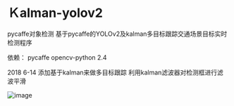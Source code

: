 # Ｋalman-yolov2
pycaffe对象检测
基于pycaffe的YOLOv2及kalman多目标跟踪交通场景目标实时检测程序

依赖：
pycaffe
opencv-python 2.4

2018 6-14
添加基于kalman来做多目标跟踪
利用kalman滤波器对检测框进行滤波平滑

![image](https://github.com/maxuehao/caffe-yolo/blob/master/demo.png)

